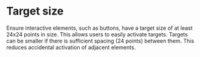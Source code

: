 # Target size

Ensure interactive elements, such as buttons, have a target size of at least 24x24 points in size. This allows users to easily activate targets. Targets can be smaller if there is sufficient spacing (24 points) between them. This reduces accidental activation of adjacent elements.
